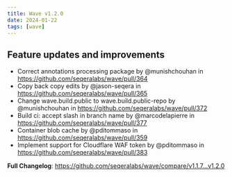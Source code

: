 ```yaml
---
title: Wave v1.2.0
date: 2024-01-22
tags: [wave]
---
```


## Feature updates and improvements

* Correct annotations processing package by @munishchouhan in https://github.com/seqeralabs/wave/pull/364
* Copy back copy edits by @jason-seqera in https://github.com/seqeralabs/wave/pull/365
* Change wave.build.public to wave.build.public-repo by @munishchouhan in https://github.com/seqeralabs/wave/pull/372
* Build ci: accept slash in branch name by @marcodelapierre in https://github.com/seqeralabs/wave/pull/377
* Container blob cache by @pditommaso in https://github.com/seqeralabs/wave/pull/359
* Implement support for Cloudflare WAF token  by @pditommaso in https://github.com/seqeralabs/wave/pull/383


**Full Changelog**: https://github.com/seqeralabs/wave/compare/v1.1.7...v1.2.0
